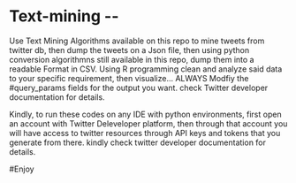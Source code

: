 # Text-mining -- 
Use Text Mining Algorithms available on this repo to mine tweets from twitter db, then dump the tweets on a Json file, then using python conversion algorithmns still available in this repo, dump them into a readable Format in CSV.
Using R programming clean and analyze said data to your specific requirement, then visualize...
ALWAYS Modfiy the #query_params fields for the output you want. check Twitter developer documentation for details.

Kindly, to run these codes on any IDE with python environments, first open an account with Twitter Deleveloper platform, then
through that account you will have access to twitter resources through API keys and tokens that you generate from there.
kindly check twitter developer documentation for details.

#Enjoy
